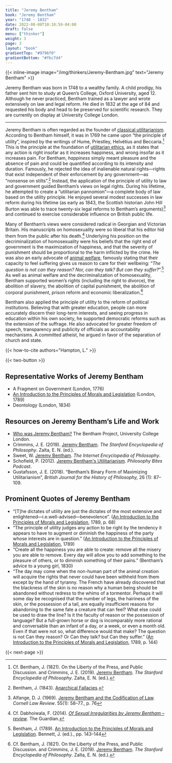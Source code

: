 ```yaml
---
title: "Jeremy Bentham"
book: "Jeremy Bentham"
year: "1748 - 1832"
date: 2022-08-08T10:10:59-04:00
draft: false
menu: ["thinker"]
weight: 3
page: 3
layout: "book"
gradientTop: "#9796f0"
gradientBottom: "#fbc7d4"
---
```


{{< inline-image image="/img/thinkers/Jeremy-Bentham.jpg" text="Jeremy Bentham" >}}

Jeremy Bentham was born in 1748 to a wealthy family. A child prodigy, his father sent him to study at Queen’s College, Oxford University, aged 12. Although he never practiced, Bentham trained as a lawyer and wrote extensively on law and legal reform. He died in 1832 at the age of 84 and requested his body and head to be preserved for scientific research. They are currently on display at University College London.

---

Jeremy Bentham is often regarded as the founder of [classical utilitarianism](/types-of-utilitarianism#the-two-elements-of-classical-utilitarianism). According to Bentham himself, it was in 1769 he came upon “the principle of utility”, inspired by the writings of Hume, Priestley, Helvétius and Beccaria.[^1] This is the principle at the foundation of [utilitarian ethics](/introduction-to-utilitarianism), as it states that any action is right insofar as it increases happiness, and wrong insofar as it increases pain. For Bentham, _happiness_ simply meant pleasure and the absence of pain and could be quantified according to its intensity and duration. Famously, he rejected the idea of inalienable natural rights—rights that exist independent of their enforcement by any government—as “nonsense on stilts”.[^2] Instead, the application of the principle of utility to law and government guided Bentham’s views on legal rights. During his lifetime, he attempted to create a “utilitarian pannomion”—a complete body of law based on the utility principle. He enjoyed several modest successes in law reform during his lifetime (as early as 1843, the Scottish historian John Hill Burton was able to trace twenty-six legal reforms to Bentham’s arguments)[^3] and continued to exercise considerable influence on British public life.

Many of Bentham’s views were considered radical in Georgian and Victorian Britain. His manuscripts on homosexuality were so liberal that his editor hid them from the public after his death.[^4] Underlying his position on the decriminalization of homosexuality were his beliefs that the right end of government is the maximization of happiness, and that the severity of punishment should be proportional to the harm inflicted by the crime. He was also an early advocate of [animal welfare](/acting-on-utilitarianism#farm-animal-welfare), famously stating that their capacity to feel suffering gives us reason to care for their wellbeing: “_The question is not can they reason? Nor, can they talk? But can they suffer?_”.[^5] As well as animal welfare and the decriminalization of homosexuality, Bentham supported women’s rights (including the right to divorce), the abolition of slavery, the abolition of capital punishment, the abolition of corporal punishment, prison reform and economic liberalization.[^6]

Bentham also applied the principle of utility to the reform of political institutions. Believing that with greater education, people can more accurately discern their long-term interests, and seeing progress in education within his own society, he supported democratic reforms such as the extension of the suffrage. He also advocated for greater freedom of speech, transparency and publicity of officials as accountability mechanisms. A committed atheist, he argued in favor of the separation of church and state.

{{< how-to-cite authors="Hampton, L." >}}

{{< two-button >}}

## Representative Works of Jeremy Bentham

* A Fragment on Government (London, 1776)
* [An Introduction to the Principles of Morals and Legislation](https://www.earlymoderntexts.com/assets/pdfs/bentham1780.pdf) (London, 1789)
* Deontology (London, 1834)

## Resources on Jeremy Bentham’s Life and Work

* [Who was Jeremy Bentham?](https://www.ucl.ac.uk/bentham-project/who-was-jeremy-bentham) The Bentham Project, University College London.
* Crimmins, J. E. (2019). [Jeremy Bentham](https://plato.stanford.edu/entries/bentham/ ). _The Stanford Encyclopedia of Philosophy_. Zalta, E. N. (ed.).
* Sweet, W. [Jeremy Bentham](https://plato.stanford.edu/entries/bentham/ ). _The Internet Encyclopedia of Philosophy_.
* Schofield, P. (2012). [Jeremy Bentham's Utilitarianism](https://philosophybites.com/2012/02/philip-schofield-on-jeremy-benthams-utilitarianism.html). _Philosophy Bites Podcast_.
* Gustafsson, J. E. (2018). “Bentham’s Binary Form of Maximizing Utilitarianism”, _British Journal for the History of Philosophy,_ 26 (1): 87–109.

## Prominent Quotes of Jeremy Bentham

* “[T]he dictates of utility are just the dictates of the most extensive and enlightened—i.e.well-advised—benevolence”. ([An Introduction to the Principles of Morals and Legislation](https://www.earlymoderntexts.com/assets/pdfs/bentham1780.pdf), 1789, p. 68)
* “The principle of utility judges any action to be right by the tendency it appears to have to augment or diminish the happiness of the party whose interests are in question.” ([An Introduction to the Principles of Morals and Legislation](https://www.earlymoderntexts.com/assets/pdfs/bentham1780.pdf), 1789)
* “Create all the happiness you are able to create: remove all the misery you are able to remove. Every day will allow you to add something to the pleasure of others, or to diminish something of their pains.” (Bentham’s advice to a young girl, 1830)
* “The day may come when the non-human part of the animal creation will acquire the rights that never could have been withheld from them except by the hand of tyranny. The French have already discovered that the blackness of the skin is no reason why a human being should be abandoned without redress to the whims of a tormentor. Perhaps it will some day be recognised that the number of legs, the hairiness of the skin, or the possession of a tail, are equally insufficient reasons for abandoning to the same fate a creature that can feel? What else could be used to draw the line? Is it the faculty of reason or the possession of language? But a full-grown horse or dog is incomparably more rational and conversable than an infant of a day, or a week, or even a month old. Even if that were not so, what difference would that make? The question is not Can they reason? Or Can they talk? but Can they suffer.” ([An Introduction to the Principles of Morals and Legislation](https://www.earlymoderntexts.com/assets/pdfs/bentham1780.pdf), 1789, p. 144)

{{< next-page >}}

[^1]:
     Cf. Bentham, J. (1821). On the Liberty of the Press, and Public Discussion.
    and Crimmins, J. E. (2019). [Jeremy Bentham](https://plato.stanford.edu/entries/bentham/ ). _The Stanford Encyclopedia of Philosophy_. Zalta, E. N. (ed.).

[^2]:
     Bentham, J. (1843). [Anarchical Fallacies](http://fs2.american.edu/dfagel/www/Class%20Readings/Bentham/AnarchichalFallicies_excerpt.pdf).

[^3]:
     Alfange, D. J. (1969). [Jeremy Bentham and the Codification of Law](https://scholarship.law.cornell.edu/cgi/viewcontent.cgi?article=4605&context=clr ). _Cornell Law Review_. 55(1): 58–77., p. 76

[^4]:
     Cf. Dabhoiwala, F. (2014). _[Of Sexual Irregularities by Jeremy Bentham – review](https://www.theguardian.com/books/2014/jun/26/sexual-irregularities-morality-jeremy-bentham-review#comments)_. The Guardian.

[^5]:
     Bentham, J. (1789). [An Introduction to the Principles of Morals and Legislation](https://www.earlymoderntexts.com/assets/pdfs/bentham1780.pdf). Bennett, J. (ed.)., pp. 143–144

[^6]:
     Cf. Bentham, J. (1821). On the Liberty of the Press, and Public Discussion.
    and Crimmins, J. E. (2019). [Jeremy Bentham](https://plato.stanford.edu/entries/bentham/ ). _The Stanford Encyclopedia of Philosophy_. Zalta, E. N. (ed.).
